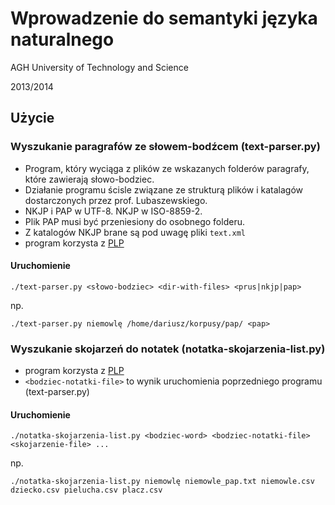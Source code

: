 # Wprowadzenie do semantyki języka naturalnego

AGH University of Technology and Science

2013/2014

## Użycie
### Wyszukanie paragrafów ze słowem-bodźcem (text-parser.py)
* Program, który wyciąga z plików ze wskazanych folderów paragrafy, które zawierają słowo-bodziec.
* Działanie programu ścisle związane ze strukturą plików i katalagów dostarczonych przez prof. Lubaszewskiego.
* NKJP i PAP w UTF-8. NKJP w ISO-8859-2.
* Plik PAP musi być przeniesiony do osobnego folderu.
* Z katalogów NKJP brane są pod uwagę pliki `text.xml`
* program korzysta z [PLP](https://github.com/agh-glk/plp)

#### Uruchomienie
```
./text-parser.py <słowo-bodziec> <dir-with-files> <prus|nkjp|pap>
```  
np. 
```
./text-parser.py niemowlę /home/dariusz/korpusy/pap/ <pap>
```

### Wyszukanie skojarzeń do notatek (notatka-skojarzenia-list.py)

* program korzysta z [PLP](https://github.com/agh-glk/plp)
* `<bodziec-notatki-file>` to wynik uruchomienia poprzedniego programu (text-parser.py)

#### Uruchomienie

```
./notatka-skojarzenia-list.py <bodziec-word> <bodziec-notatki-file> <skojarzenie-file> ...
```
np.
```
./notatka-skojarzenia-list.py niemowlę niemowle_pap.txt niemowle.csv dziecko.csv pielucha.csv placz.csv
```
